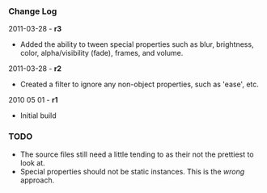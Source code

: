 ### Change Log ###

2011-03-28 - **r3**

* Added the ability to tween special properties such as blur, brightness, color, alpha/visibility (fade), frames, and volume.


2011-03-28 - **r2**

* Created a filter to ignore any non-object properties, such as 'ease', etc.


2010 05 01 - **r1**

* Initial build

### TODO ###

* The source files still need a little tending to as their not the prettiest to look at.
* Special properties should not be static instances. This is the _wrong_ approach.